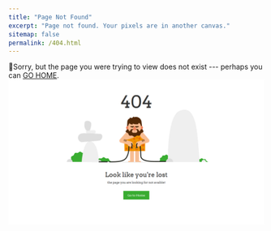 ```yaml
---
title: "Page Not Found"
excerpt: "Page not found. Your pixels are in another canvas."
sitemap: false
permalink: /404.html
---
```


🤔Sorry, but the page you were trying to view does not exist --- perhaps you can [GO HOME](https://alirezarahimi1393.github.io/).
![Image Alt Text](/images/Error.png)


<script type="text/javascript">
  var GOOG_FIXURL_LANG = 'en';
  var GOOG_FIXURL_SITE = '{{ site.url }}'
</script>
<script type="text/javascript"
  src="//linkhelp.clients.google.com/tbproxy/lh/wm/fixurl.js">
</script>

